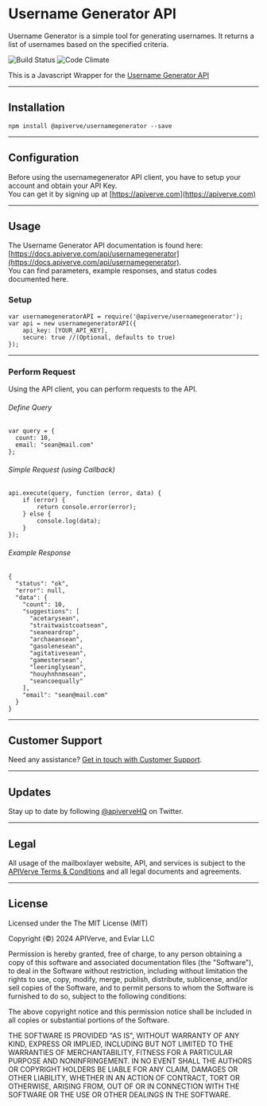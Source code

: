 Username Generator API
============

Username Generator is a simple tool for generating usernames. It returns a list of usernames based on the specified criteria.

![Build Status](https://img.shields.io/badge/build-passing-green)
![Code Climate](https://img.shields.io/badge/maintainability-B-purple)

This is a Javascript Wrapper for the [Username Generator API](https://apiverve.com/marketplace/api/usernamegenerator)

---

## Installation
	npm install @apiverve/usernamegenerator --save

---

## Configuration

Before using the usernamegenerator API client, you have to setup your account and obtain your API Key.  
You can get it by signing up at [https://apiverve.com](https://apiverve.com)

---

## Usage

The Username Generator API documentation is found here: [https://docs.apiverve.com/api/usernamegenerator](https://docs.apiverve.com/api/usernamegenerator).  
You can find parameters, example responses, and status codes documented here.

### Setup

```
var usernamegeneratorAPI = require('@apiverve/usernamegenerator');
var api = new usernamegeneratorAPI({
    api_key: [YOUR_API_KEY],
    secure: true //(Optional, defaults to true)
});
```

---


### Perform Request
Using the API client, you can perform requests to the API.

###### Define Query

```
var query = {
  count: 10,
  email: "sean@mail.com"
};
```

###### Simple Request (using Callback)

```
api.execute(query, function (error, data) {
    if (error) {
        return console.error(error);
    } else {
        console.log(data);
    }
});
```

###### Example Response

```
{
  "status": "ok",
  "error": null,
  "data": {
    "count": 10,
    "suggestions": [
      "acetarysean",
      "straitwaistcoatsean",
      "seaneardrop",
      "archaeansean",
      "gasolenesean",
      "agitativesean",
      "gamestersean",
      "leeringlysean",
      "houyhnhnmsean",
      "seancoequally"
    ],
    "email": "sean@mail.com"
  }
}
```

---

## Customer Support

Need any assistance? [Get in touch with Customer Support](https://apiverve.com/contact).

---

## Updates
Stay up to date by following [@apiverveHQ](https://twitter.com/apiverveHQ) on Twitter.

---

## Legal

All usage of the mailboxlayer website, API, and services is subject to the [APIVerve Terms & Conditions](https://apiverve.com/terms) and all legal documents and agreements.

---

## License
Licensed under the The MIT License (MIT)

Copyright (&copy;) 2024 APIVerve, and Evlar LLC

Permission is hereby granted, free of charge, to any person obtaining a copy of this software and associated documentation files (the "Software"), to deal in the Software without restriction, including without limitation the rights to use, copy, modify, merge, publish, distribute, sublicense, and/or sell copies of the Software, and to permit persons to whom the Software is furnished to do so, subject to the following conditions:

The above copyright notice and this permission notice shall be included in all copies or substantial portions of the Software.

THE SOFTWARE IS PROVIDED "AS IS", WITHOUT WARRANTY OF ANY KIND, EXPRESS OR IMPLIED, INCLUDING BUT NOT LIMITED TO THE WARRANTIES OF MERCHANTABILITY, FITNESS FOR A PARTICULAR PURPOSE AND NONINFRINGEMENT. IN NO EVENT SHALL THE AUTHORS OR COPYRIGHT HOLDERS BE LIABLE FOR ANY CLAIM, DAMAGES OR OTHER LIABILITY, WHETHER IN AN ACTION OF CONTRACT, TORT OR OTHERWISE, ARISING FROM, OUT OF OR IN CONNECTION WITH THE SOFTWARE OR THE USE OR OTHER DEALINGS IN THE SOFTWARE.